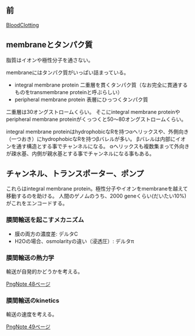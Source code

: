 ## 前

[BloodClotting](BloodClotting.md)

## membraneとタンパク質

脂質はイオンや極性分子を通さない。

membraneにはタンパク質がいっぱい詰まっている。

- integral membrane protein 二重層を貫くタンパク質（なお完全に貫通するものをtransmembrane proteinと呼ぶらしい）
- peripheral membrane protein 表層にひっつくタンパク質

二重層は30オングストロームくらい。
そこにintegral membrane proteinやperipheral membrane proteinがくっつくと50〜80オングストロームくらい。

integral membrane proteinはhydrophobicなRを持つαヘリックスや、外側向き（一つおき）にhydrophobicなRを持つβバレルが多い。
βバレルは内部にイオンを通す構造とする事でチャンネルになる。
αヘリックスも複数集まって外向きが疎水基、内側が親水基とする事でチャンネルになる事もある。

## チャンネル、トランスポーター、ポンプ

これらはintegral membrane protein。極性分子やイオンをmembraneを越えて移動するのを助ける。
人間のゲノムのうち、2000 geneくらい(だいたい10%)がこれをエンコードする。

### 膜間輸送を起こすメカニズム

- 膜の両方の濃度差: デルタC
- H2Oの場合、osmolarityの違い（浸透圧）: デルタπ 

### 膜間輸送の熱力学

輸送が自発的かどうかを考える。

[PngNote 48ページ](https://karino2.github.io/ImageGallery/Biochemistry705x.html#lg=1&slide=47)

### 膜間輸送のkinetics

輸送の速度を考える。

[PngNote 49ページ](https://karino2.github.io/ImageGallery/Biochemistry705x.html#lg=1&slide=48)